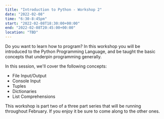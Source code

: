 ```yaml
---
title: "Introduction to Python - Workshop 2"
date: "2022-02-08"
time: "6:30-8:45pm"
start: "2022-02-08T18:30:00+00:00"
end: "2022-02-08T20:45:00+00:00"
location: "TBD"
---
```


Do you want to learn how to program? In this workshop you will be introduced to the Python Programming Language, and be taught the basic concepts that underpin programming generally.

In this session, we'll cover the following concepts:
 - File Input/Output
 - Console Input
 - Tuples
 - Dictionaries
 - List Comprehensions

This workshop is part two of a three part series that will be running throughout February. If you enjoy it be sure to come along to the other ones.
